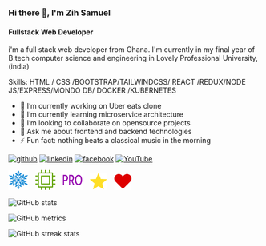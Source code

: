 ### Hi there 👋, I'm Zih Samuel
#### Fullstack Web Developer
i'm a full stack web developer from Ghana. I'm currently in my final year of B.tech computer science and engineering in Lovely Professional University, (india)

Skills:  HTML / CSS /BOOTSTRAP/TAILWINDCSS/  REACT /REDUX/NODE JS/EXPRESS/MONDO DB/ DOCKER /KUBERNETES

- 🔭 I’m currently working on Uber eats clone 
- 🌱 I’m currently learning microservice architecture 
- 👯 I’m looking to collaborate on opensource projects 
- 💬 Ask me about frontend and backend technologies 
- ⚡ Fun fact: nothing beats a classical music in the morning 


[<img src='https://cdn.jsdelivr.net/npm/simple-icons@3.0.1/icons/github.svg' alt='github' height='40'>](https://github.com/samsmoak)  [<img src='https://cdn.jsdelivr.net/npm/simple-icons@3.0.1/icons/linkedin.svg' alt='linkedin' height='40'>](https://www.linkedin.com/in/https://www.linkedin.com/in/samuel-zih-9bb9b3190//)  [<img src='https://cdn.jsdelivr.net/npm/simple-icons@3.0.1/icons/facebook.svg' alt='facebook' height='40'>](https://www.facebook.com/https://www.facebook.com/samuel.zih.7)  [<img src='https://cdn.jsdelivr.net/npm/simple-icons@3.0.1/icons/youtube.svg' alt='YouTube' height='40'>](https://www.youtube.com/channel/https://www.youtube.com/channel/UCNwY1gDw_QpVKVMujtLW7-A)  

<a href='https://archiveprogram.github.com/'><img src='https://raw.githubusercontent.com/acervenky/animated-github-badges/master/assets/acbadge.gif' width='40' height='40'></a> <a href='https://docs.github.com/en/developers'><img src='https://raw.githubusercontent.com/acervenky/animated-github-badges/master/assets/devbadge.gif' width='40' height='40'></a> <a href='https://github.com/pricing'><img src='https://raw.githubusercontent.com/acervenky/animated-github-badges/master/assets/pro.gif' width='40' height='40'></a> <a href='https://stars.github.com/'><img src='https://raw.githubusercontent.com/acervenky/animated-github-badges/master/assets/starbadge.gif' width='35' height='35'></a> <a href='https://docs.github.com/en/github/supporting-the-open-source-community-with-github-sponsors'><img src='https://raw.githubusercontent.com/acervenky/animated-github-badges/master/assets/sponsorbadge.gif' width='35' height='35'></a> 

![GitHub stats](https://github-readme-stats.vercel.app/api?username=samsmoak&show_icons=true)  

![GitHub metrics](https://metrics.lecoq.io/samsmoak)  

![GitHub streak stats](https://github-readme-streak-stats.herokuapp.com/?user=samsmoak)  


